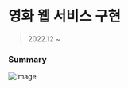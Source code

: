 # 영화 웹 서비스 구현
> 2022.12 ~
### Summary
![image](https://user-images.githubusercontent.com/113609781/209799968-e8b40a32-d2c7-43e9-9dfc-a19d8dda6fbe.png)
